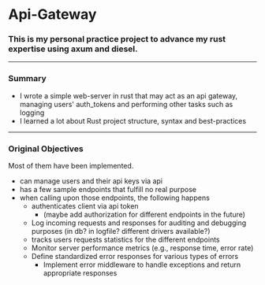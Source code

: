 # Api-Gateway

### This is my personal practice project to advance my rust expertise using axum and diesel.
---

### Summary
- I wrote a simple web-server in rust that may act as an api gateway, managing users' auth_tokens and performing other tasks such as logging
- I learned a lot about Rust project structure, syntax and best-practices
---

### Original Objectives
Most of them have been implemented.
-   can manage users and their api keys via api
-   has a few sample endpoints that fulfill no real purpose
-   when calling upon those endpoints, the following happens
    -   authenticates client via api token
        -   (maybe add authorization for different endpoints in the future)
    -   Log incoming requests and responses for auditing and debugging purposes (in db? in logfile? different drivers available?)
    -   tracks users requests statistics for the different endpoints
    -   Monitor server performance metrics (e.g., response time, error rate)
    -   Define standardized error responses for various types of errors
        -   Implement error middleware to handle exceptions and return appropriate responses


